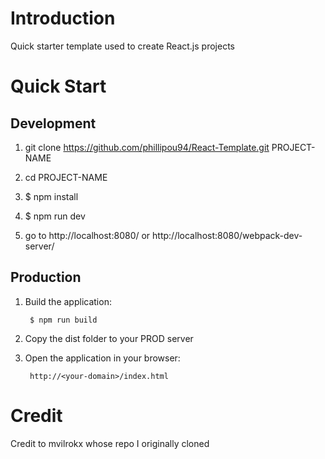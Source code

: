 
# Introduction
Quick starter template used to create React.js projects

# Quick Start
## Development

1. git clone https://github.com/phillipou94/React-Template.git PROJECT-NAME
2. cd PROJECT-NAME
3. $ npm install
4. $ npm run dev


5. go to http://localhost:8080/ or http://localhost:8080/webpack-dev-server/

## Production

1. Build the application:

        $ npm run build
2. Copy the dist folder to your PROD server
3. Open the application in your browser:

        http://<your-domain>/index.html

# Credit
Credit to mvilrokx whose repo I originally cloned

